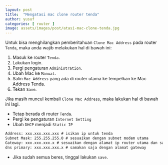 ```yaml
---
layout: post
title:  "Mengatasi mac clone router tenda"
author: yusuf
categories: [ router ]
image: assets/images/post/atasi-mac-clone-tenda.jpg
---
```

Untuk bisa menghilangkan pemberitahuan `Clone Mac Address` pada router `Tenda`, maka anda wajib melakukan hal di bawah ini:

1. Masuk ke router `Tenda`.
1. Lakukan login.
1. Pergi pengaturan `Administration`.
1. Ubah Mac ke `Manual`.
1. Salin `Mac Address` yang ada di router utama ke tempelkan ke Mac Address Tenda.
1. Tekan `Save`.

Jika masih muncul kembali `Clone Mac Address`, maka lakukan hal di bawah ini lagi.

- Tetap berada di router `Tenda`.
- Pergi ke pengaturan `Internet Setting`
- Ubah `DHCP` menjadi `Static IP`

```txt
Address: xxx.xxx.xxx.xxx # isikan ip untuk tenda
Subnet Mask: 255.255.255.0 # sesuaikan dengan subnet modem utama
Gateway: xxx.xxx.xxx.x # sesuaikan dengan alamat ip router utama dan sama dengan address juga
dns primary: xxx.xxx.xxx.x # samakan saja dengan alamat gateway
```

- Jika sudah semua beres, tinggal lakukan `save`.